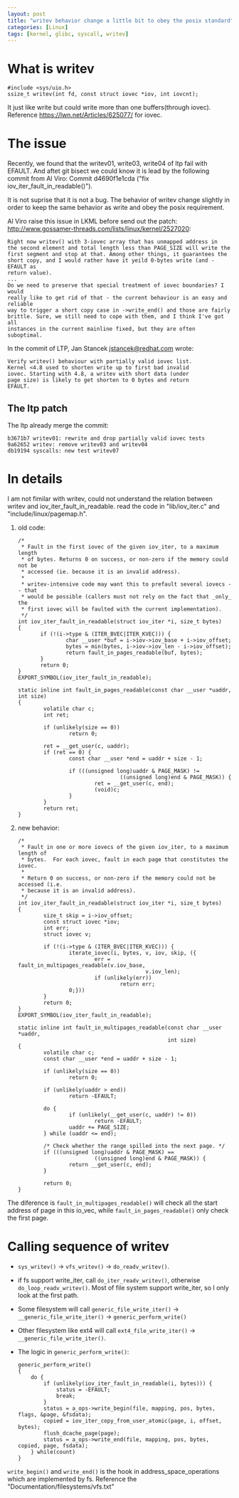 ```yaml
---
layout: post
title: "writev behavior change a little bit to obey the posix standard"
categories: [Linux]
tags: [kernel, glibc, syscall, writev]
---
```


# What is writev
```
#include <sys/uio.h>
ssize_t writev(int fd, const struct iovec *iov, int iovcnt);
```
It just like write but could write more than one buffers(through iovec). Reference <https://lwn.net/Articles/625077/> for iovec.

# The issue
Recently, we found that the writev01, write03, write04 of ltp fail with EFAULT. And aftet git bisect we could know it is lead by the following commit from Al Viro: Commit d4690f1e1cda ("fix iov_iter_fault_in_readable()").

It is not suprise that it is not a bug. The behavior of writev change slightly in order to keep the same behavior as write and obey the posix requirement.

Al Viro raise this issue in LKML before send out the patch: <http://www.gossamer-threads.com/lists/linux/kernel/2527020>:
```
Right now writev() with 3-iovec array that has unmapped address in
the second element and total length less than PAGE_SIZE will write the
first segment and stop at that. Among other things, it guarantees the
short copy, and I would rather have it yeild 0-bytes write (and -EFAULT as
return value).
...
Do we need to preserve that special treatment of iovec boundaries? I would
really like to get rid of that - the current behaviour is an easy and reliable
way to trigger a short copy case in ->write_end() and those are fairly
brittle. Sure, we still need to cope with them, and I think I've got all
instances in the current mainline fixed, but they are often suboptimal.
```

In the commit of LTP, Jan Stancek <jstancek@redhat.com> wrote:
```
Verify writev() behaviour with partially valid iovec list.
Kernel <4.8 used to shorten write up to first bad invalid
iovec. Starting with 4.8, a writev with short data (under
page size) is likely to get shorten to 0 bytes and return
EFAULT.
```

## The ltp patch
The ltp already merge the commit:
```
b3671b7 writev01: rewrite and drop partially valid iovec tests
9a62652 writev: remove writev03 and writev04
db19194 syscalls: new test writev07
```

# In details
I am not fimilar with writev, could not understand the relation between writev and iov_iter_fault_in_readable. read the code in "lib/iov_iter.c" and "include/linux/pagemap.h".

1.  old code:
    ```
    /*
     * Fault in the first iovec of the given iov_iter, to a maximum length
     * of bytes. Returns 0 on success, or non-zero if the memory could not be
     * accessed (ie. because it is an invalid address).
     *
     * writev-intensive code may want this to prefault several iovecs -- that
     * would be possible (callers must not rely on the fact that _only_ the
     * first iovec will be faulted with the current implementation).
     */
    int iov_iter_fault_in_readable(struct iov_iter *i, size_t bytes)
    {
           if (!(i->type & (ITER_BVEC|ITER_KVEC))) {
                   char __user *buf = i->iov->iov_base + i->iov_offset;
                   bytes = min(bytes, i->iov->iov_len - i->iov_offset);
                   return fault_in_pages_readable(buf, bytes);
           }
           return 0;
    }
    EXPORT_SYMBOL(iov_iter_fault_in_readable);

    static inline int fault_in_pages_readable(const char __user *uaddr, int size)
    {
            volatile char c;
            int ret;

            if (unlikely(size == 0))
                    return 0;

            ret = __get_user(c, uaddr);
            if (ret == 0) {
                    const char __user *end = uaddr + size - 1;

                    if (((unsigned long)uaddr & PAGE_MASK) !=
                                    ((unsigned long)end & PAGE_MASK)) {
                            ret = __get_user(c, end);
                            (void)c;
                    }
            }
            return ret;
    }
    ```

2.  new behavior:
    ```
    /*
     * Fault in one or more iovecs of the given iov_iter, to a maximum length of
     * bytes.  For each iovec, fault in each page that constitutes the iovec.
     *
     * Return 0 on success, or non-zero if the memory could not be accessed (i.e.
     * because it is an invalid address).
     */
    int iov_iter_fault_in_readable(struct iov_iter *i, size_t bytes)
    {
            size_t skip = i->iov_offset;
            const struct iovec *iov;
            int err;
            struct iovec v;

            if (!(i->type & (ITER_BVEC|ITER_KVEC))) {
                    iterate_iovec(i, bytes, v, iov, skip, ({
                            err = fault_in_multipages_readable(v.iov_base,
                                            v.iov_len);
                            if (unlikely(err))
                                    return err;
                    0;}))
            }
            return 0;
    }
    EXPORT_SYMBOL(iov_iter_fault_in_readable);

    static inline int fault_in_multipages_readable(const char __user *uaddr,
                                                   int size)
    {
            volatile char c;
            const char __user *end = uaddr + size - 1;

            if (unlikely(size == 0))
                    return 0;

            if (unlikely(uaddr > end))
                    return -EFAULT;

            do {
                    if (unlikely(__get_user(c, uaddr) != 0))
                            return -EFAULT;
                    uaddr += PAGE_SIZE;
            } while (uaddr <= end);

            /* Check whether the range spilled into the next page. */
            if (((unsigned long)uaddr & PAGE_MASK) ==
                            ((unsigned long)end & PAGE_MASK)) {
                    return __get_user(c, end);
            }

            return 0;
    }
    ```

The diference is `fault_in_multipages_readable()` will check all the start address of page in this io_vec, while `fault_in_pages_readable()` only check the first  page.

# Calling sequence of writev
*   `sys_writev()` -> `vfs_writev()` -> `do_readv_writev()`.
*   if fs support write_iter, call `do_iter_readv_writev()`, otherwise `do_loop_readv_writev()`. Most of file system support write_iter, so I only look at the first path.
*   Some filesystem will call `generic_file_write_iter()` -> `__generic_file_write_iter()` -> `generic_perform_write()`
*   Other filesystem like ext4 will call `ext4_file_write_iter()` -> `__generic_file_write_iter()`.
*   The logic in `generic_perform_write()`:

    ```
    generic_perform_write()
    {
        do {
            if (unlikely(iov_iter_fault_in_readable(i, bytes))) {
                status = -EFAULT;
                break;
            }
            status = a_ops->write_begin(file, mapping, pos, bytes, flags, &page, &fsdata);
            copied = iov_iter_copy_from_user_atomic(page, i, offset, bytes);
            flush_dcache_page(page);
            status = a_ops->write_end(file, mapping, pos, bytes, copied, page, fsdata);
        } while(count)
    }
    ```

`write_begin()` and `write_end()` is the hook in address_space_operations which are implemented by fs. Reference the "Documentation/filesystems/vfs.txt"

